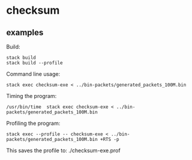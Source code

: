 # checksum


## examples

Build:

    stack build
    stack build --profile
	
Command line usage:

    stack exec checksum-exe < ../bin-packets/generated_packets_100M.bin 

Timing the program:

    /usr/bin/time  stack exec checksum-exe < ../bin-packets/generated_packets_100M.bin 
	
Profiling the program:

    stack exec --profile -- checksum-exe < ../bin-packets/generated_packets_100M.bin +RTS -p

This saves the profile to: ./checksum-exe.prof

